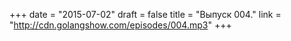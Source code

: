 +++
date = "2015-07-02"
draft = false
title = "Выпуск 004."
link = "http://cdn.golangshow.com/episodes/004.mp3"
+++
